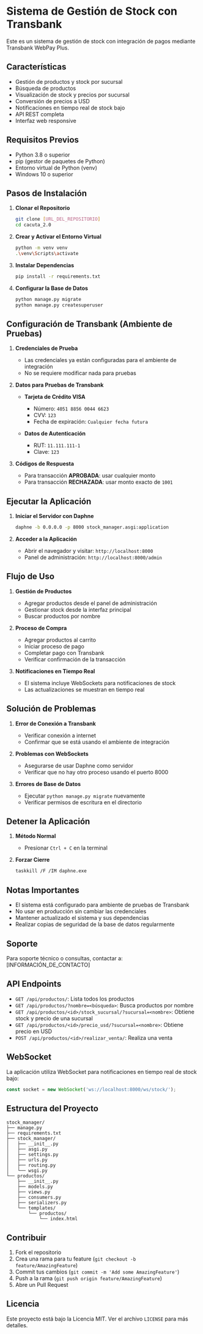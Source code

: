 # Sistema de Gestión de Stock con Transbank

Este es un sistema de gestión de stock con integración de pagos mediante Transbank WebPay Plus.

## Características

- Gestión de productos y stock por sucursal
- Búsqueda de productos
- Visualización de stock y precios por sucursal
- Conversión de precios a USD
- Notificaciones en tiempo real de stock bajo
- API REST completa
- Interfaz web responsive

## Requisitos Previos

- Python 3.8 o superior
- pip (gestor de paquetes de Python)
- Entorno virtual de Python (venv)
- Windows 10 o superior

## Pasos de Instalación

1. **Clonar el Repositorio**
   ```bash
   git clone [URL_DEL_REPOSITORIO]
   cd cacuta_2.0
   ```

2. **Crear y Activar el Entorno Virtual**
   ```bash
   python -m venv venv
   .\venv\Scripts\activate
   ```

3. **Instalar Dependencias**
   ```bash
   pip install -r requirements.txt
   ```

4. **Configurar la Base de Datos**
   ```bash
   python manage.py migrate
   python manage.py createsuperuser
   ```

## Configuración de Transbank (Ambiente de Pruebas)

1. **Credenciales de Prueba**
   - Las credenciales ya están configuradas para el ambiente de integración
   - No se requiere modificar nada para pruebas

2. **Datos para Pruebas de Transbank**
   - **Tarjeta de Crédito VISA**
     - Número: `4051 8856 0044 6623`
     - CVV: `123`
     - Fecha de expiración: `Cualquier fecha futura`
   
   - **Datos de Autenticación**
     - RUT: `11.111.111-1`
     - Clave: `123`

3. **Códigos de Respuesta**
   - Para transacción **APROBADA**: usar cualquier monto
   - Para transacción **RECHAZADA**: usar monto exacto de `1001`

## Ejecutar la Aplicación

1. **Iniciar el Servidor con Daphne**
   ```bash
   daphne -b 0.0.0.0 -p 8000 stock_manager.asgi:application
   ```

2. **Acceder a la Aplicación**
   - Abrir el navegador y visitar: `http://localhost:8000`
   - Panel de administración: `http://localhost:8000/admin`

## Flujo de Uso

1. **Gestión de Productos**
   - Agregar productos desde el panel de administración
   - Gestionar stock desde la interfaz principal
   - Buscar productos por nombre

2. **Proceso de Compra**
   - Agregar productos al carrito
   - Iniciar proceso de pago
   - Completar pago con Transbank
   - Verificar confirmación de la transacción

3. **Notificaciones en Tiempo Real**
   - El sistema incluye WebSockets para notificaciones de stock
   - Las actualizaciones se muestran en tiempo real

## Solución de Problemas

1. **Error de Conexión a Transbank**
   - Verificar conexión a internet
   - Confirmar que se está usando el ambiente de integración

2. **Problemas con WebSockets**
   - Asegurarse de usar Daphne como servidor
   - Verificar que no hay otro proceso usando el puerto 8000

3. **Errores de Base de Datos**
   - Ejecutar `python manage.py migrate` nuevamente
   - Verificar permisos de escritura en el directorio

## Detener la Aplicación

1. **Método Normal**
   - Presionar `Ctrl + C` en la terminal

2. **Forzar Cierre**
   ```bash
   taskkill /F /IM daphne.exe
   ```

## Notas Importantes

- El sistema está configurado para ambiente de pruebas de Transbank
- No usar en producción sin cambiar las credenciales
- Mantener actualizado el sistema y sus dependencias
- Realizar copias de seguridad de la base de datos regularmente

## Soporte

Para soporte técnico o consultas, contactar a:
[INFORMACIÓN_DE_CONTACTO]

## API Endpoints

- `GET /api/productos/`: Lista todos los productos
- `GET /api/productos/?nombre=<búsqueda>`: Busca productos por nombre
- `GET /api/productos/<id>/stock_sucursal/?sucursal=<nombre>`: Obtiene stock y precio de una sucursal
- `GET /api/productos/<id>/precio_usd/?sucursal=<nombre>`: Obtiene precio en USD
- `POST /api/productos/<id>/realizar_venta/`: Realiza una venta

## WebSocket

La aplicación utiliza WebSocket para notificaciones en tiempo real de stock bajo:
```javascript
const socket = new WebSocket('ws://localhost:8000/ws/stock/');
```

## Estructura del Proyecto

```
stock_manager/
├── manage.py
├── requirements.txt
├── stock_manager/
│   ├── __init__.py
│   ├── asgi.py
│   ├── settings.py
│   ├── urls.py
│   ├── routing.py
│   └── wsgi.py
└── productos/
    ├── __init__.py
    ├── models.py
    ├── views.py
    ├── consumers.py
    ├── serializers.py
    └── templates/
        └── productos/
            └── index.html
```

## Contribuir

1. Fork el repositorio
2. Crea una rama para tu feature (`git checkout -b feature/AmazingFeature`)
3. Commit tus cambios (`git commit -m 'Add some AmazingFeature'`)
4. Push a la rama (`git push origin feature/AmazingFeature`)
5. Abre un Pull Request

## Licencia

Este proyecto está bajo la Licencia MIT. Ver el archivo `LICENSE` para más detalles. 